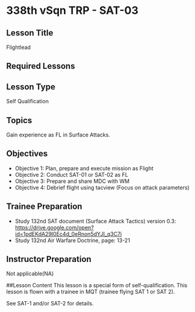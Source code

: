 # 338th vSqn TRP - SAT-03
## Lesson Title
Flightlead

## Required Lessons


## Lesson Type
Self Qualification

## Topics
Gain experience as FL in Surface Attacks.

## Objectives
* Objective 1: Plan, prepare and execute mission as Flight
* Objective 2: Conduct SAT-01 or SAT-02 as FL
* Objective 3: Prepare and share MDC with WM
* Objective 4: Debrief flight using tacview (Focus on attack parameters)



## Trainee Preparation
- Study 132nd SAT document (Surface Attack Tactics) version 0.3:
https://drive.google.com/open?id=1pdEKdA29I0Ec4d_0eRnon5dYJI_q3C7i
- Study 132nd Air Warfare Doctrine, page: 13-21

## Instructor Preparation
Not applicable(NA)


##Lesson Content
This lesson is a special form of self-qualification.
This lesson is flown with a trainee in MQT (trainee flying SAT 1 or SAT 2). 

See SAT-1 and/or SAT-2 for details.